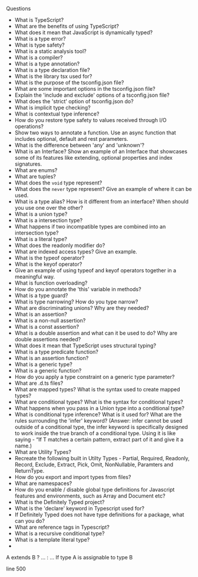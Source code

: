 Questions

- What is TypeScript?
- What are the benefits of using TypeScript?
- What does it mean that JavaScript is dynamically typed?
- What is a type error?
- What is type safety?
- What is a static analysis tool?
- What is a compiler?
- What is a type annotation?
- What is a type declaration file?
- What is the library tsx used for?
- What is the purpose of the tsconfig.json file?
- What are some important options in the tsconfig.json file?
- Explain the 'include and exclude' options of a tsconfig.json file?
- What does the 'strict' option of tsconfig.json do?
- What is implicit type checking?
- What is contextual type inference?
- How do you restore type safety to values received through I/O operations?
- Show two ways to annotate a function. Use an async function that includes optional, default and rest parameters.
- What is the difference between 'any' and 'unknown'?
- What is an Interface? Show an example of an Interface that showcases some of its features like extending, optional properties and index signatures.
- What are enums? 
- What are tuples?
- What does the `void` type represent?
- What does the `never` type represent? Give an example of where it can be used.
- What is a type alias? How is it different from an interface? When should you use one over the other?
- What is a union type?
- What is a intersection type?
- What happens if two incompatible types are combined into an intersection type?
- What is a literal type?
- What does the readonly modifier do?
- What are indexed access types? Give an example.
- What is the typeof operator?
- What is the keyof operator? 
- Give an example of using typeof and keyof operators together in a meaningful way.
- What is function overloading?
- How do you annotate the 'this' variable in methods?
- What is a type guard?
- What is type narrowing? How do you type narrow?
- What are discriminating unions? Why are they needed?
- What is an assertion?
- What is a non-null assertion?
- What is a const assertion?
- What is a double assertion and what can it be used to do? Why are double assertions needed?
- What does it mean that TypeScript uses structural typing?
- What is a type predicate function?
- What is an assertion function?
- What is a generic type?
- What is a generic function?
- How do you apply a type constraint on a generic type parameter?
- What are .d.ts files?
- What are mapped types? What is the syntax used to create mapped types?
- What are conditional types? What is the syntax for conditional types?
- What happens when you pass in a Union type into a conditional type?
- What is conditional type inference? What is it used for? What are the rules surrounding the 'infer' keyword? (Answer: infer cannot be used outside of a conditional type, the infer keyword is specifically designed to work inside the true branch of a conditional type. Using it is like saying - “If T matches a certain pattern, extract part of it and give it a name.)
- What are Utility Types?
- Recreate the following built in Utilty Types - Partial, Required, Readonly, Record, Exclude, Extract, Pick, Omit, NonNullable, Paramters and ReturnType. 
- How do you export and import types from files?
- What are namespaces? 
- How do you enable / disable global type definitions for Javascript features and environments, such as Array and Document etc?
- What is the Definitely Typed project?
- What is the 'declare' keyword in Typescript used for?
- If Definitely Typed does not have type definitions for a package, what can you do?
- What are reference tags in Typescript?
- What is a recursive conditional type?
- What is a template literal type?
- 


A extends B ? ... : ...
If type A is assignable to type B

line 500
